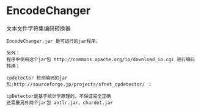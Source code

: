 EncodeChanger
=============

文本文件字符集编码转换器

	EncodeChanger.jar 是可运行的jar程序。
	
	另外：
	程序中使用这个jar包 http://commons.apache.org/io/download_io.cgi 进行编码转换；
	
	cpdetector 检测编码的jar包;http://sourceforge.jp/projects/sfnet_cpdetector/ ；
	
	cpDetector是基于统计学原理的，不保证完全正确
	还需要另外两个jar包 antlr.jar、chardet.jar
	
	
	
